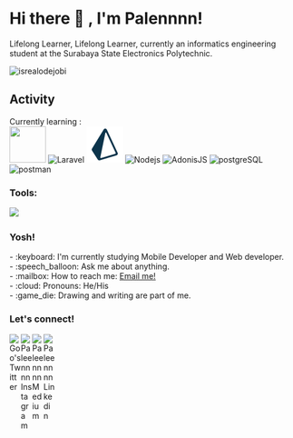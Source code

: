 # <summary><strong>Hi there :wave: , I'm Palennnn!</strong></summary>
Lifelong Learner, Lifelong Learner, currently an informatics engineering student at the Surabaya State Electronics Polytechnic.
<p align="left"> <img src="https://komarev.com/ghpvc/?username=goonesmile&label=Profile%20views&color=0e75b6&style=flat" alt="isrealodejobi" />
</p>

## Activity
Currently learning : <br/>
<img src="https://github.com/gilbarbara/logos/blob/main/logos/nextjs-icon.svg" width="64" height="64"> ![Laravel](https://www.vectorlogo.zone/logos/laravel/laravel-icon.svg) <img src="https://raw.githubusercontent.com/vscode-icons/vscode-icons/23484f41d6852846e74f65320691203644291341/icons/file_type_light_prisma.svg" width="64" height="64"> ![Nodejs](https://www.vectorlogo.zone/logos/nodejs/nodejs-icon.svg) ![AdonisJS](https://www.vectorlogo.zone/logos/adonisjs/adonisjs-icon.svg) ![postgreSQL](https://www.vectorlogo.zone/logos/postgresql/postgresql-icon.svg) ![postman](https://www.vectorlogo.zone/logos/getpostman/getpostman-icon.svg) 
<br/>

### <summary><strong>Tools:</strong></summary>
<p>
    <img src="https://img.shields.io/badge/Text%20Editor-Visual%20Studio%20Code-blue?&logo=visual%20studio%20code&logoColor=blue" />
</p>

### <summary><strong>Yosh!</strong></summary>
<p>
    - :keyboard: I'm currently studying Mobile Developer and Web developer. </br>
    - :speech_balloon: Ask me about anything.</br>
    - :mailbox: How to reach me: <a href="mailto:vfebyan@gmail.com">Email me!</a>  </br>
    - :cloud: Pronouns: He/His </br>
    - :game_die: Drawing and writing are part of me. </br>
<p>
 
### <summary><strong>Let's connect!</strong></summary>
<a href="https://x.com/paleennnn">
  <img align="left" alt="Goo's Twitter" width="20px" src="https://simpleicons.now.sh/x/495f7e" />
</a>
<a href="https://www.instagram.com/valeennszz/">
  <img align="left" alt="Paleennnn Instagram" width="20px" src="https://simpleicons.now.sh/instagram/495f7e" />
</a>
<a href="https://medium.com/@bioganteng04">
  <img align="left" alt="Paleennnn Medium" width="20px" src="https://simpleicons.now.sh/medium/495f7e" />
</a>
<a href="https://linkedin.com/in/febyanvalentino">
  <img align="left" alt="Paleennnn Linkedin" width="20px" src="https://simpleicons.now.sh/linkedin/495f7e" />
</a>
